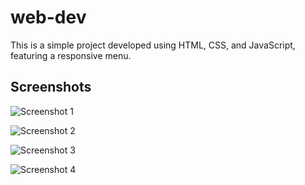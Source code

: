# web-dev

This is a simple project developed using HTML, CSS, and JavaScript, featuring a responsive menu.

## Screenshots

![Screenshot 1](https://github.com/billmazio/web-dev/assets/116730698/e8e6e4b3-106e-4480-b550-30c2d189ad96)

![Screenshot 2](https://github.com/billmazio/web-dev/assets/116730698/290a2c5a-8cf1-4a97-8649-bb17431a1257)

![Screenshot 3](https://github.com/billmazio/web-dev/assets/116730698/fcd83d20-164f-4077-b1b0-2952f1c5f743)

![Screenshot 4](https://github.com/billmazio/web-dev/assets/116730698/0eb1f589-b63b-4b40-85e9-62281c5bb669)
